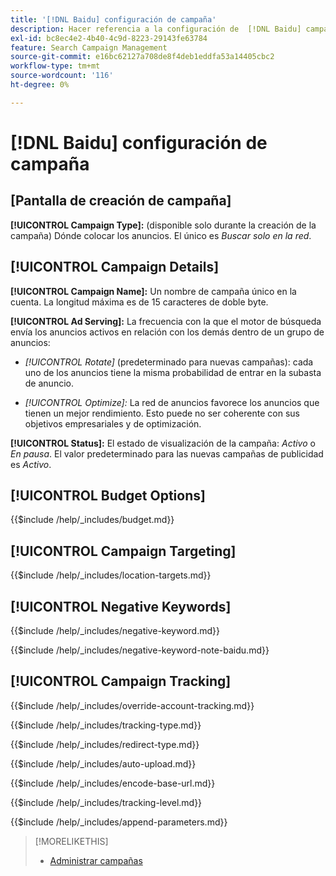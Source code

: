 ```yaml
---
title: '[!DNL Baidu] configuración de campaña'
description: Hacer referencia a la configuración de  [!DNL Baidu] campañas.
exl-id: bc8ec4e2-4b40-4c9d-8223-29143fe63784
feature: Search Campaign Management
source-git-commit: e16bc62127a708de8f4deb1eddfa53a14405cbc2
workflow-type: tm+mt
source-wordcount: '116'
ht-degree: 0%

---
```


# [!DNL Baidu] configuración de campaña

## \[Pantalla de creación de campaña\]

**[!UICONTROL Campaign Type]:** (disponible solo durante la creación de la campaña) Dónde colocar los anuncios. El único es *Buscar solo en la red*.

## [!UICONTROL Campaign Details]

**[!UICONTROL Campaign Name]:** Un nombre de campaña único en la cuenta. La longitud máxima es de 15 caracteres de doble byte.

**[!UICONTROL Ad Serving]:**
La frecuencia con la que el motor de búsqueda envía los anuncios activos en relación con los demás dentro de un grupo de anuncios:

* *[!UICONTROL Rotate]* (predeterminado para nuevas campañas): cada uno de los anuncios tiene la misma probabilidad de entrar en la subasta de anuncio.

* *[!UICONTROL Optimize]:* La red de anuncios favorece los anuncios que tienen un mejor rendimiento. Esto puede no ser coherente con sus objetivos empresariales y de optimización.

**[!UICONTROL Status]:** El estado de visualización de la campaña: *Activo* o *En pausa*. El valor predeterminado para las nuevas campañas de publicidad es *Activo*.

## [!UICONTROL Budget Options]

<!-- **[!UICONTROL Budget]:** -->

{{$include /help/_includes/budget.md}}

## [!UICONTROL Campaign Targeting]

<!-- **[!UICONTROL Location Targets]:** -->

{{$include /help/_includes/location-targets.md}}

## [!UICONTROL Negative Keywords]

<!-- **[!UICONTROL Campaign Negative Keywords]:** -->

{{$include /help/_includes/negative-keyword.md}}

<!-- Note for **[!UICONTROL Campaign Negative Keywords]:** -->

{{$include /help/_includes/negative-keyword-note-baidu.md}}

## [!UICONTROL Campaign Tracking]

<!-- **[!UICONTROL Override Account Tracking]:** -->

{{$include /help/_includes/override-account-tracking.md}}

<!-- **[!UICONTROL Tracking Type]:** -->

{{$include /help/_includes/tracking-type.md}}

<!-- **[!UICONTROL Redirect Type]:** -->

{{$include /help/_includes/redirect-type.md}}

<!-- **[!UICONTROL Auto Upload]:** -->

{{$include /help/_includes/auto-upload.md}}

<!-- **[!UICONTROL Encode Base URL]:** -->

{{$include /help/_includes/encode-base-url.md}}

<!-- **[!UICONTROL Tracking Level]:** -->

{{$include /help/_includes/tracking-level.md}}

<!-- **[!UICONTROL Append Parameters]:** -->

{{$include /help/_includes/append-parameters.md}}

>[!MORELIKETHIS]
>
>* [Administrar campañas](/help/search-social-commerce/campaign-management/campaigns/campaign-manage.md)
